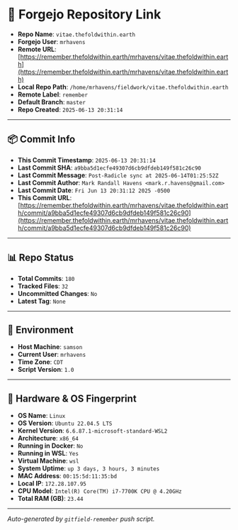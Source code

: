 # 🔗 Forgejo Repository Link

- **Repo Name**: `vitae.thefoldwithin.earth`
- **Forgejo User**: `mrhavens`
- **Remote URL**: [https://remember.thefoldwithin.earth/mrhavens/vitae.thefoldwithin.earth](https://remember.thefoldwithin.earth/mrhavens/vitae.thefoldwithin.earth)
- **Local Repo Path**: `/home/mrhavens/fieldwork/vitae.thefoldwithin.earth`
- **Remote Label**: `remember`
- **Default Branch**: `master`
- **Repo Created**: `2025-06-13 20:31:14`

---

## 📦 Commit Info

- **This Commit Timestamp**: `2025-06-13 20:31:14`
- **Last Commit SHA**: `a9bba5d1ecfe49307d6cb9dfdeb149f581c26c90`
- **Last Commit Message**: `Post-Radicle sync at 2025-06-14T01:25:52Z`
- **Last Commit Author**: `Mark Randall Havens <mark.r.havens@gmail.com>`
- **Last Commit Date**: `Fri Jun 13 20:31:12 2025 -0500`
- **This Commit URL**: [https://remember.thefoldwithin.earth/mrhavens/vitae.thefoldwithin.earth/commit/a9bba5d1ecfe49307d6cb9dfdeb149f581c26c90](https://remember.thefoldwithin.earth/mrhavens/vitae.thefoldwithin.earth/commit/a9bba5d1ecfe49307d6cb9dfdeb149f581c26c90)

---

## 📊 Repo Status

- **Total Commits**: `180`
- **Tracked Files**: `32`
- **Uncommitted Changes**: `No`
- **Latest Tag**: `None`

---

## 🧭 Environment

- **Host Machine**: `samson`
- **Current User**: `mrhavens`
- **Time Zone**: `CDT`
- **Script Version**: `1.0`

---

## 🧬 Hardware & OS Fingerprint

- **OS Name**: `Linux`
- **OS Version**: `Ubuntu 22.04.5 LTS`
- **Kernel Version**: `6.6.87.1-microsoft-standard-WSL2`
- **Architecture**: `x86_64`
- **Running in Docker**: `No`
- **Running in WSL**: `Yes`
- **Virtual Machine**: `wsl`
- **System Uptime**: `up 3 days, 3 hours, 3 minutes`
- **MAC Address**: `00:15:5d:11:35:bd`
- **Local IP**: `172.28.107.95`
- **CPU Model**: `Intel(R) Core(TM) i7-7700K CPU @ 4.20GHz`
- **Total RAM (GB)**: `23.44`

---

_Auto-generated by `gitfield-remember` push script._
